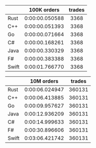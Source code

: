 ||100K orders|trades|
-|:-:|:-:|
|Rust|0:00:00.050588|3368|
|C++|0:00:00.051393|3368|
|Go|0:00:00.071664|3368|
|C#|0:00:00.168261|3368|
|Java|0:00:00.330329|3368|
|F#|0:00:00.383388|3368|
|Swift|0:00:01.766770|3368|


||10M orders|trades|
-|:-:|:-:|
|Rust|0:00:06.024947|360131|
|C++|0:00:06.413885|360131|
|Go|0:00:09.957627|360131|
|Java|0:00:12.936209|360131|
|C#|0:00:14.999633|360131|
|F#|0:00:30.896606|360131|
|Swift|0:03:06.421742|360131|


